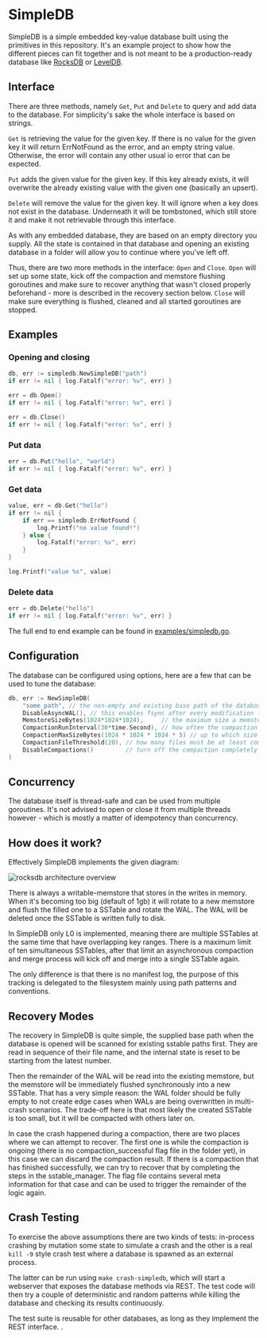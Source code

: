# SimpleDB

SimpleDB is a simple embedded key-value database built using the primitives in this repository. It's an example project
to show how the different pieces can fit together and is not meant to be a production-ready database
like [RocksDB](https://github.com/facebook/rocksdb) or [LevelDB](https://github.com/google/leveldb).

## Interface

There are three methods, namely `Get`, `Put` and `Delete` to query and add data to the database. For simplicity's sake
the whole interface is based on strings.

`Get` is retrieving the value for the given key. If there is no value for the given key it will return ErrNotFound as the
error, and an empty string value. Otherwise, the error will contain any other usual io error that can be expected.

`Put` adds the given value for the given key. If this key already exists, it will overwrite the already existing value
with the given one (basically an upsert).

`Delete` will remove the value for the given key. It will ignore when a key does not exist in the database. Underneath
it will be tombstoned, which still store it and make it not retrievable through this interface.

As with any embedded database, they are based on an empty directory you supply. All the state is contained in that
database and opening an existing database in a folder will allow you to continue where you've left off.

Thus, there are two more methods in the interface: `Open` and `Close`. `Open` will set up some state, kick off the
compaction and memstore flushing goroutines and make sure to recover anything that wasn't closed properly beforehand -
more is described in the recovery section below. `Close` will make sure everything is flushed, cleaned and all started
goroutines are stopped.

## Examples

### Opening and closing

```go
db, err := simpledb.NewSimpleDB("path")
if err != nil { log.Fatalf("error: %v", err) }

err = db.Open()
if err != nil { log.Fatalf("error: %v", err) }

err = db.Close()
if err != nil { log.Fatalf("error: %v", err) }
```

### Put data

```go
err = db.Put("hello", "world")
if err != nil { log.Fatalf("error: %v", err) }
```

### Get data

```go
value, err = db.Get("hello")
if err != nil {
    if err == simpledb.ErrNotFound {
        log.Printf("no value found!")
    } else {
        log.Fatalf("error: %v", err)
    }
}

log.Printf("value %s", value)
```

### Delete data

```go
err = db.Delete("hello")
if err != nil { log.Fatalf("error: %v", err) }
```

The full end to end example can be found in [examples/simpledb.go](/_examples/simpledb.go).

## Configuration

The database can be configured using options, here are a few that can be used to tune the database:

```go
db, err := NewSimpleDB(
    "some_path", // the non-empty and existing base path of the database - only mandatory argument
    DisableAsyncWAL(), // this enables fsync after every modification -> safe option for data consistency, but affects performance greatly
    MemstoreSizeBytes(1024*1024*1024),     // the maximum size a memstore should have in bytes
    CompactionRunInterval(30*time.Second), // how often the compaction process should run  
    CompactionMaxSizeBytes(1024 * 1024 * 1024 * 5) // up to which size in bytes to continue to compact sstables
    CompactionFileThreshold(20), // how many files must be at least compacted together
    DisableCompactions()         // turn off the compaction completely
)
```

## Concurrency

The database itself is thread-safe and can be used from multiple goroutines. It's not advised to open or close it from
multiple threads however - which is mostly a matter of idempotency than concurrency.

## How does it work?

Effectively SimpleDB implements the given diagram:

![rocksdb architecture overview](https://user-images.githubusercontent.com/62277872/119747261-310fb300-be47-11eb-92c3-c11719fa8a0c.png)

There is always a writable-memstore that stores in the writes in memory. When it's becoming too big (default of 1gb) it
will rotate to a new memstore and flush the filled one to a SSTable and rotate the WAL. The WAL will be deleted once the
SSTable is written fully to disk.

In SimpleDB only L0 is implemented, meaning there are multiple SSTables at the same time that have overlapping key
ranges. There is a maximum limit of ten simultaneous SSTables, after that limit an asynchronous compaction and merge
process will kick off and merge into a single SSTable again.

The only difference is that there is no manifest log, the purpose of this tracking is delegated to the filesystem mainly
using path patterns and conventions.

## Recovery Modes

The recovery in SimpleDB is quite simple, the supplied base path when the database is opened will be scanned for
existing sstable paths first. They are read in sequence of their file name, and the internal state is reset to be
starting from the latest number.

Then the remainder of the WAL will be read into the existing memstore, but the memstore will be immediately flushed
synchronously into a new SSTable. That has a very simple reason: the WAL folder should be fully empty to not create edge
cases when WALs are being overwritten in multi-crash scenarios. The trade-off here is that most likely the created
SSTable is too small, but it will be compacted with others later on.

In case the crash happened during a compaction, there are two places where we can attempt to recover. The first one is
while the compaction is ongoing (there is no compaction_successful flag file in the folder yet), in this case we can
discard the compaction result. If there is a compaction that has finished successfully, we can try to recover that by
completing the steps in the sstable_manager. The flag file contains several meta information for that case and can be
used to trigger the remainder of the logic again.

## Crash Testing

To exercise the above assumptions there are two kinds of tests: in-process crashing by mutation some state to simulate a
crash and the other is a real `kill -9` style crash test where a database is spawned as an external process.

The latter can be run using `make crash-simpledb`, which will start a webserver that exposes the database methods via
REST. The test code will then try a couple of deterministic and random patterns while killing the database and checking
its results continuously.

The test suite is reusable for other databases, as long as they implement the REST interface. .